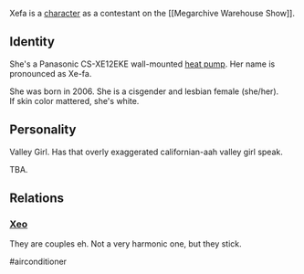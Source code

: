 Xefa is a [character](Characters) as a contestant on the [[Megarchive Warehouse Show]].

## Identity

She's a Panasonic CS-XE12EKE wall-mounted [heat pump](Air%20Conditioners.md). Her name is pronounced as Xe-fa.

She was born in 2006. She is a cisgender and lesbian female (she/her).  
If skin color mattered, she's white.

## Personality

Valley Girl. Has that overly exaggerated californian-aah valley girl speak.

TBA.

## Relations

### [Xeo](Xeo.md)

They are couples eh. Not a very harmonic one, but they stick.

#airconditioner 